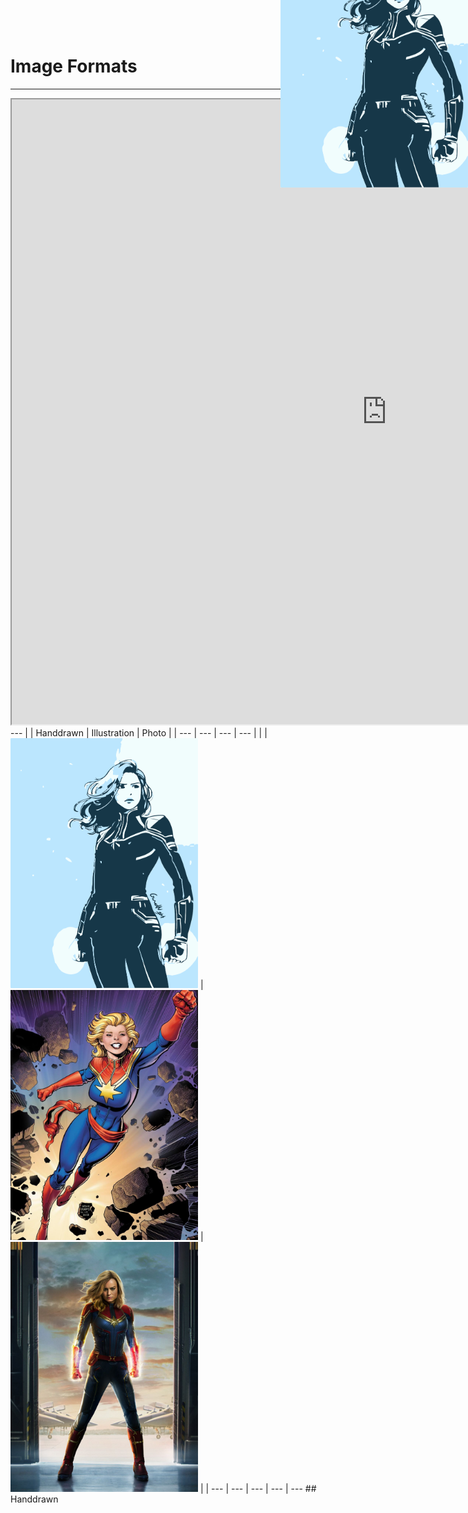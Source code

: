 # Image Formats
---
<iframe width="1200" height="1000" src="https://squoosh.app"></iframe>
---
| | Handdrawn | Illustration | Photo |
| --- | --- | --- | --- |
| | <img src="images/captain-marvel-drawing.png" width="300" height="400"> | <img src="images/captain-marvel-comic.png" width="300" height="400"> | <img src="images/captain-marvel-movie.png" width="300" height="400"> |
| --- | --- | --- | --- |
---
## Handdrawn

<img src="images/captain-marvel-drawing.png" width="300" height="400" class="comic-border" style="position: absolute; right: 0; top: -100px">

<canvas data-chart="bar">
<!-- 
{
 "data": {
  "labels": ["SVG","SVGZ","OptiPNG","MozJPEG","WebP"],
  "datasets": [
   {
    "data": [85.6,32.1,4,5.6,10.4],
    "label": "Filesize for 150x200 in KB","backgroundColor":"rgba(75,65,117,1)"
   },
   {
    "data": [85.6,32.1,17,24.6,43.7],
    "label": "Filesize for 450x600 in KB","backgroundColor":"rgba(21,103,174,1)"
   },
   {
    "data": [85.6,32.1,38.5,62.5,100],
    "label": "Filesize for 900x1200 in KB","backgroundColor":"rgba(200,56,44,1)"
   }
  ]
 }, 
 "options": { "responsive": "true" }
}
-->
</canvas>
